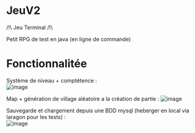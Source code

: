 # JeuV2

/!\ Jeu Terminal /!\

Petit RPG de test en java (en ligne de commande)

# Fonctionnalitée

Système de niveau + comptétence :\
![image](https://github.com/Blushister/JeuV2/assets/59022588/d4cfba6f-28fc-4829-969f-6813c08ba188)

Map + génération de village aléatoire a la création de partie :
![image](https://github.com/Blushister/JeuV2/assets/59022588/898fe549-abc1-4e62-829c-0726813dd6e4)

Sauvegarde et chargement depuis une BDD mysql (heberger en local via laragon pour les tests) :\
![image](https://github.com/Blushister/JeuV2/assets/59022588/a6551b81-28f9-4d15-a360-b929e8924df7)
